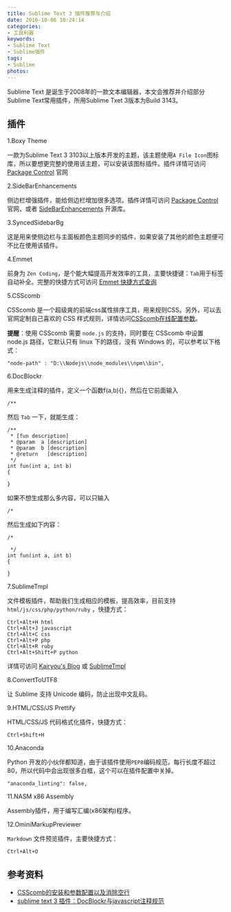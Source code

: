 ```yaml
---
title: Sublime Text 3 插件推荐与介绍
date: 2016-10-06 10:24:14
categories:
- 工具利器
keywords:
- Sublime Text
- Sublime插件
tags:
- Sublime
photos:
---
```


Sublime Text 是诞生于2008年的一款文本编辑器，本文会推荐并介绍部分Sublime Text常用插件，所用Sublime Txet 3版本为Build 3143。

<!--more-->

## 插件

1.Boxy Theme

一款为Sublime Text 3 3103以上版本开发的主题，该主题使用``A File Icon``图标库，所以要想更完整的使用该主题，可以安装该图标插件。插件详情可访问 [Package Control](https://packagecontrol.io/packages/Boxy%20Theme) 官网

2.SideBarEnhancements

侧边栏增强插件，能给侧边栏增加很多选项。插件详情可访问 [Package Control](https://packagecontrol.io/packages/SideBarEnhancements) 官网，或者 [SideBarEnhancements](https://github.com/titoBouzout/SideBarEnhancements/tree/st3) 开源库。

3.SyncedSidebarBg

这是用来使侧边栏与主面板颜色主题同步的插件，如果安装了其他的颜色主题便可不比在使用该插件。

4.Emmet

前身为 ``Zen Coding``，是个能大幅提高开发效率的工具，主要快捷键：``Tab``用于标签自动补全。完整的快捷方式可访问 [Emmet 快捷方式查询](http://emmet.evget.com/)

5.CSScomb

CSScomb 是一个超级爽的前端css属性排序工具，用来规则CSS。另外，可以去官网定制自己喜欢的 CSS 样式规则，详情访问[CSScomb在线配置参数](http://csscomb.com/config)。

**提醒**：使用 CSScomb 需要 ``node.js`` 的支持，同时要在 CSScomb 中设置 node.js 路径，它默认只有 linux 下的路径，没有 Windows 的，可以参考以下格式：

```
"node-path" : "D:\\Nodejs\\node_modules\\npm\\bin",
```

6.DocBlockr

用来生成注释的插件，定义一个函数f(a,b){}，然后在它前面输入

```
/**
```

然后 ``Tab`` 一下，就能生成：

```
/**
 * [fun description]
 * @param  a [description]
 * @param  b [description]
 * @return   [description]
 */
int fun(int a, int b)
{

}
```

如果不想生成那么多内容，可以只输入

```
/*
```

然后生成如下内容：

```
/*

 */
int fun(int a, int b)
{

}
```

7.SublimeTmpl

文件模板插件，帮助我们生成相应的模板，提高效率，目前支持 ``html/js/css/php/python/ruby`` ，快捷方式：

```
Ctrl+Alt+H html
Ctrl+Alt+J javascript
Ctrl+Alt+C css
Ctrl+Alt+P php
Ctrl+Alt+R ruby
Ctrl+Alt+Shift+P python
```

详情可访问 [Kairyou's Blog](http://www.fantxi.com/blog/archives/sublime-template-engine-sublimetmpl/) 或 [SublimeTmpl](https://github.com/kairyou/SublimeTmpl)

8.ConvertToUTF8

让 Sublime 支持 Unicode 编码，防止出现中文乱码。

9.HTML/CSS/JS Prettify

HTML/CSS/JS 代码格式化插件，快捷方式：

```
Ctrl+Shift+H
```

10.Anaconda

Python 开发的小伙伴都知道，由于该插件使用``PEP8``编码规范，每行长度不超过80，所以代码中会出现很多白框，这个可以在插件配置中关掉。

```
"anaconda_linting": false,
```

11.NASM x86 Assembly

Assembly插件，用于编写汇编(x86架构)程序。

12.OminiMarkupPreviewer

``Markdown`` 文件预览插件，主要快捷方式：

```
Ctrl+Alt+O
```

## 参考资料

- [CSScomb的安装和参数配置以及消除空行](https://segmentfault.com/a/1190000004577644)
- [sublime text 3 插件：DocBlockr与javascript注释规范](http://frontenddev.org/article/sublime-does-text-3-plug-in-docblockr-with-javascript-comments-specification.html)
